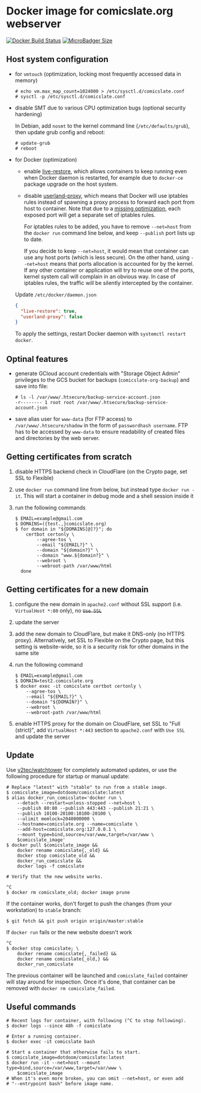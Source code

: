 # Docker image for comicslate.org webserver

[![Docker Build Status](https://img.shields.io/docker/build/dotdoom/comicslate.svg)](https://hub.docker.com/r/dotdoom/comicslate/builds/)
[![MicroBadger Size](https://img.shields.io/microbadger/image-size/dotdoom/comicslate.svg)](https://hub.docker.com/r/dotdoom/comicslate/tags/)

## Host system configuration

* for `vmtouch` (optimization, locking most frequently accessed data in memory)

  ```
  # echo vm.max_map_count=1024000 > /etc/sysctl.d/comicslate.conf
  # sysctl -p /etc/sysctl.d/comicslate.conf
  ```

* disable SMT due to various CPU optimization bugs (optional security hardening)

  In Debian, add `nosmt` to the kernel command line (`/etc/defaults/grub`), then
  update grub config and reboot:

  ```
  # update-grub
  # reboot
  ```

* for Docker (optimization)

  * enable [live-restore](
    https://docs.docker.com/config/containers/live-restore/), which allows
    containers to keep running even when Docker daemon is restarted, for example
    due to `docker-ce` package upgrade on the host system.

  * disable [userland-proxy](https://docs.docker.com/v1.7/articles/networking/),
    which means that Docker will use iptables rules instead of spawning a
    proxy process to forward each port from host to container. Note that due to
    a [missing optimization](https://github.com/moby/moby/issues/11185), each
    exposed port will get a separate set of iptables rules.

    For iptables rules to be added, you have to remove `--net=host` from the
    `docker run` command line below, and keep `--publish` port lists up to date.

    If you decide to keep `--net=host`, it would mean that container can use any
    host ports (which is less secure). On the other hand, using `--net=host`
    means that ports allocation is accounted for by the kernel. If any other
    container or application will try to reuse one of the ports, kernel system
    call will complain in an obvious way. In case of iptables rules, the traffic
    will be silently intercepted by the container.

  Update `/etc/docker/daemon.json`

  ```json
  {
    "live-restore": true,
    "userland-proxy": false
  }
  ```

  To apply the settings, restart Docker daemon with `systemctl restart docker`.

## Optinal features

* generate GCloud account credentials with "Storage Object Admin" privileges to
  the GCS bucket for backups (`comicslate-org-backup`) and save into file:

  ```shell
  # ls -l /var/www/.htsecure/backup-service-account.json
  -r-------- 1 root root /var/www/.htsecure/backup-service-account.json
  ```

* save alias user for `www-data` (for FTP access) to `/var/www/.htsecure/shadow`
  in the form of `passwordhash username`. FTP has to be accessed by `www-data`
  to ensure readability of created files and directories by the web server.

## Getting certificates from scratch

1. disable HTTPS backend check in CloudFlare (on the Crypto page, set SSL to
   Flexible)

1. use `docker run` command line from below, but instead type `docker run -it`.
   This will start a container in debug mode and a shell session inside it

1. run the following commands

   ```shell
   $ EMAIL=example@gmail.com
   $ DOMAINS=({test.,}comicslate.org)
   $ for domain in "${DOMAINS[@]?}"; do
       certbot certonly \
           --agree-tos \
           --email "${EMAIL?}" \
           --domain "${domain?}" \
           --domain "www.${domain?}" \
           --webroot \
           --webroot-path /var/www/html
     done
   ```

## Getting certificates for a new domain

1. configure the new domain in `apache2.conf` without SSL support (i.e.
   `VirtualHost *:80` only), no ~~`Use SSL`~~

1. update the server

1. add the new domain to CloudFlare, but make it DNS-only (no HTTPS proxy).
   Alternatively, set SSL to Flexible on the Crypto page, but this setting is
   website-wide, so it is a security risk for other domains in the same site

1. run the following command

   ```shell
   $ EMAIL=example@gmail.com
   $ DOMAIN=test2.comicslate.org
   $ docker exec -it comicslate certbot certonly \
       --agree-tos \
       --email "${EMAIL?}" \
       --domain "${DOMAIN?}" \
       --webroot \
       --webroot-path /var/www/html
   ```

1. enable HTTPS proxy for the domain on CloudFlare, set SSL to "Full (strict)",
   add `VirtualHost *:443` section to `apache2.conf` with `Use SSL` and update
   the server

## Update

Use [v2tec/watchtower](https://github.com/v2tec/watchtower) for completely
automated updates, or use the following procedure for startup or manual update:

```shell
# Replace "latest" with "stable" to run from a stable image.
$ comicslate_image=dotdoom/comicslate:latest
$ alias docker_run_comicslate='docker run \
    --detach --restart=unless-stopped --net=host \
    --publish 80:80 --publish 443:443 --publish 21:21 \
    --publish 10100-20100:10100-20100 \
    --ulimit memlock=2048000000 \
    --hostname=comicslate.org --name=comicslate \
    --add-host=comicslate.org:127.0.0.1 \
    --mount type=bind,source=/var/www,target=/var/www \
    $comicslate_image'
$ docker pull $comicslate_image &&
    docker rename comicslate{,_old} &&
    docker stop comicslate_old &&
    docker_run_comicslate &&
    docker logs -f comicslate

# Verify that the new website works.

^C
$ docker rm comicslate_old; docker image prune
```

If the container works, don't forget to push the changes (from your workstation)
to `stable` branch:

```shell
$ git fetch && git push origin origin/master:stable
```

If `docker run` fails or the new website doesn't work

```shell
^C
$ docker stop comicslate; \
    docker rename comicslate{,_failed} &&
    docker rename comicslate{_old,} &&
    docker_run_comicslate
```

The previous container will be launched and `comicslate_failed` container will
stay around for inspection. Once it's done, that container can be removed with
`docker rm comicslate_failed`.

## Useful commands

```shell
# Recent logs for container, with following (^C to stop following).
$ docker logs --since 48h -f comicslate

# Enter a running container.
$ docker exec -it comicslate bash

# Start a container that otherwise fails to start.
$ comicslate_image=dotdoom/comicslate:latest
$ docker run -it --net=host --mount type=bind,source=/var/www,target=/var/www \
    $comicslate_image
# When it's even more broken, you can omit --net=host, or even add
# "--entrypoint bash" before image name.
```
